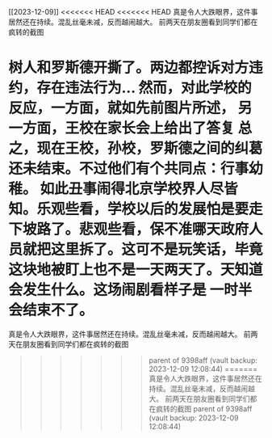 [[2023-12-09]]
<<<<<<< HEAD
<<<<<<< HEAD
    真是令人大跌眼界，这件事居然还在持续。混乱丝毫未减，反而越闹越大。
  前两天在朋友圈看到同学们都在疯转的截图

  树人和罗斯德开撕了。两边都控诉对方违约，存在违法行为... 然而，对此学校的反应，一方面，就如先前图片所述，
  另一方面，王校在家长会上给出了答复
    总之，现在王校，孙校，罗斯德之间的纠葛还未结束。不过他们有个共同点：行事幼稚。
  如此丑事闹得北京学校界人尽皆知。乐观些看，学校以后的发展怕是要走下坡路了。悲观些看，保不准哪天政府人
  员就把这里拆了。这可不是玩笑话，毕竟这块地被盯上也不是一天两天了。天知道会发生什么。这场闹剧看样子是
  一时半会结束不了。
=======
  真是令人大跌眼界，这件事居然还在持续。混乱丝毫未减，反而越闹越大。
  前两天在朋友圈看到同学们都在疯转的截图
>>>>>>> parent of 9398aff (vault backup: 2023-12-09 12:08:44)
=======
  真是令人大跌眼界，这件事居然还在持续。混乱丝毫未减，反而越闹越大。
  前两天在朋友圈看到同学们都在疯转的截图
>>>>>>> parent of 9398aff (vault backup: 2023-12-09 12:08:44)
